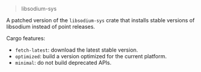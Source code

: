 > libsodium-sys

A patched version of the `libsodium-sys` crate that installs stable
versions of libsodium instead of point releases.

Cargo features:

- `fetch-latest`: download the latest stable version.
- `optimized`: build a version optimized for the current platform.
- `minimal`: do not build deprecated APIs.
